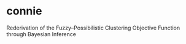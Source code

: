 # connie
Rederivation of the Fuzzy–Possibilistic Clustering Objective Function through Bayesian Inference
